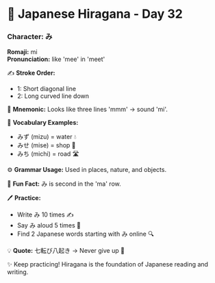 # 📖 Japanese Hiragana - Day 32

### Character: み  
**Romaji:** mi  
**Pronunciation:** like 'mee' in 'meet'  

✍️ **Stroke Order:**  
- 1: Short diagonal line
- 2: Long curved line down

📝 **Mnemonic:** Looks like three lines 'mmm' → sound 'mi'.  

📌 **Vocabulary Examples:**  
- みず (mizu) = water 💧
- みせ (mise) = shop 🏪
- みち (michi) = road 🛣️

⚙️ **Grammar Usage:** Used in places, nature, and objects.  

🎉 **Fun Fact:** み is second in the 'ma' row.  

🖊️ **Practice:**  
- Write み 10 times ✍️
- Say み aloud 5 times 🎤
- Find 2 Japanese words starting with み online 🔍

💡 **Quote:** 七転び八起き → Never give up 💪  

✨ Keep practicing! Hiragana is the foundation of Japanese reading and writing.
